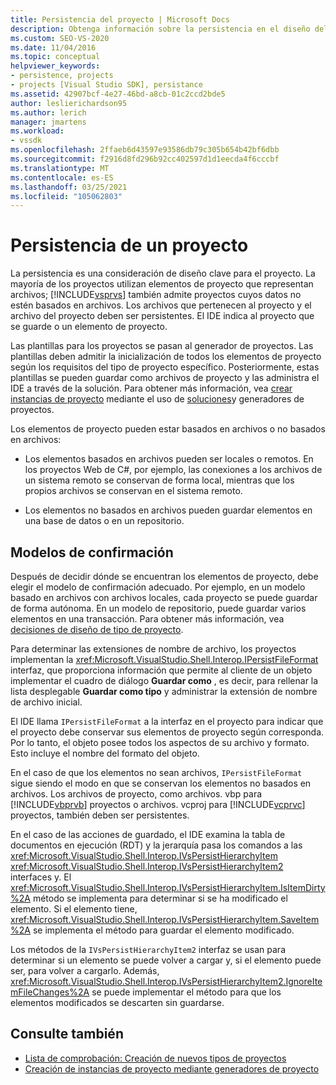 ```yaml
---
title: Persistencia del proyecto | Microsoft Docs
description: Obtenga información sobre la persistencia en el diseño del proyecto, incluido el uso de IPersistFileFormat para conservar objetos de proyecto basados en archivos y no basados en archivos.
ms.custom: SEO-VS-2020
ms.date: 11/04/2016
ms.topic: conceptual
helpviewer_keywords:
- persistence, projects
- projects [Visual Studio SDK], persistance
ms.assetid: 42907bcf-4e27-46bd-a8cb-01c2ccd2bde5
author: leslierichardson95
ms.author: lerich
manager: jmartens
ms.workload:
- vssdk
ms.openlocfilehash: 2ffaeb6d43597e93586db79c305b654b42bf6dbb
ms.sourcegitcommit: f2916d8fd296b92cc402597d1d1eecda4f6cccbf
ms.translationtype: MT
ms.contentlocale: es-ES
ms.lasthandoff: 03/25/2021
ms.locfileid: "105062803"
---
```

# <a name="project-persistence"></a>Persistencia de un proyecto
La persistencia es una consideración de diseño clave para el proyecto. La mayoría de los proyectos utilizan elementos de proyecto que representan archivos; [!INCLUDE[vsprvs](../../code-quality/includes/vsprvs_md.md)] también admite proyectos cuyos datos no estén basados en archivos. Los archivos que pertenecen al proyecto y el archivo del proyecto deben ser persistentes. El IDE indica al proyecto que se guarde o un elemento de proyecto.

 Las plantillas para los proyectos se pasan al generador de proyectos. Las plantillas deben admitir la inicialización de todos los elementos de proyecto según los requisitos del tipo de proyecto específico. Posteriormente, estas plantillas se pueden guardar como archivos de proyecto y las administra el IDE a través de la solución. Para obtener más información, vea [crear instancias de proyecto](../../extensibility/internals/creating-project-instances-by-using-project-factories.md) mediante el uso de [soluciones](../../extensibility/internals/solutions-overview.md)y generadores de proyectos.

 Los elementos de proyecto pueden estar basados en archivos o no basados en archivos:

- Los elementos basados en archivos pueden ser locales o remotos. En los proyectos Web de C#, por ejemplo, las conexiones a los archivos de un sistema remoto se conservan de forma local, mientras que los propios archivos se conservan en el sistema remoto.

- Los elementos no basados en archivos pueden guardar elementos en una base de datos o en un repositorio.

## <a name="commit-models"></a>Modelos de confirmación
 Después de decidir dónde se encuentran los elementos de proyecto, debe elegir el modelo de confirmación adecuado. Por ejemplo, en un modelo basado en archivos con archivos locales, cada proyecto se puede guardar de forma autónoma. En un modelo de repositorio, puede guardar varios elementos en una transacción. Para obtener más información, vea [decisiones de diseño de tipo de proyecto](../../extensibility/internals/project-type-design-decisions.md).

 Para determinar las extensiones de nombre de archivo, los proyectos implementan la <xref:Microsoft.VisualStudio.Shell.Interop.IPersistFileFormat> interfaz, que proporciona información que permite al cliente de un objeto implementar el cuadro de diálogo **Guardar como** , es decir, para rellenar la lista desplegable **Guardar como tipo** y administrar la extensión de nombre de archivo inicial.

 El IDE llama `IPersistFileFormat` a la interfaz en el proyecto para indicar que el proyecto debe conservar sus elementos de proyecto según corresponda. Por lo tanto, el objeto posee todos los aspectos de su archivo y formato. Esto incluye el nombre del formato del objeto.

 En el caso de que los elementos no sean archivos, `IPersistFileFormat` sigue siendo el modo en que se conservan los elementos no basados en archivos. Los archivos de proyecto, como archivos. vbp para [!INCLUDE[vbprvb](../../code-quality/includes/vbprvb_md.md)] proyectos o archivos. vcproj para [!INCLUDE[vcprvc](../../code-quality/includes/vcprvc_md.md)] proyectos, también deben ser persistentes.

 En el caso de las acciones de guardado, el IDE examina la tabla de documentos en ejecución (RDT) y la jerarquía pasa los comandos a las <xref:Microsoft.VisualStudio.Shell.Interop.IVsPersistHierarchyItem> <xref:Microsoft.VisualStudio.Shell.Interop.IVsPersistHierarchyItem2> interfaces y. El <xref:Microsoft.VisualStudio.Shell.Interop.IVsPersistHierarchyItem.IsItemDirty%2A> método se implementa para determinar si se ha modificado el elemento. Si el elemento tiene, <xref:Microsoft.VisualStudio.Shell.Interop.IVsPersistHierarchyItem.SaveItem%2A> se implementa el método para guardar el elemento modificado.

 Los métodos de la `IVsPersistHierarchyItem2` interfaz se usan para determinar si un elemento se puede volver a cargar y, si el elemento puede ser, para volver a cargarlo. Además, <xref:Microsoft.VisualStudio.Shell.Interop.IVsPersistHierarchyItem2.IgnoreItemFileChanges%2A> se puede implementar el método para que los elementos modificados se descarten sin guardarse.

## <a name="see-also"></a>Consulte también
- [Lista de comprobación: Creación de nuevos tipos de proyectos](../../extensibility/internals/checklist-creating-new-project-types.md)
- [Creación de instancias de proyecto mediante generadores de proyecto](../../extensibility/internals/creating-project-instances-by-using-project-factories.md)
